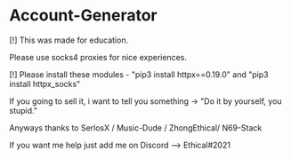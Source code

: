 # Account-Generator

[!] This was made for education.

Please use socks4 proxies for nice experiences.

[!] Please install these modules
    - "pip3 install httpx==0.19.0"
    and "pip3 install httpx_socks"

If you going to sell it, i want to tell you something -> "Do it by yourself, you stupid."

Anyways thanks to SerlosX / Music-Dude / ZhongEthical/ N69-Stack

If you want me help just add me on Discord --> Ethical#2021
